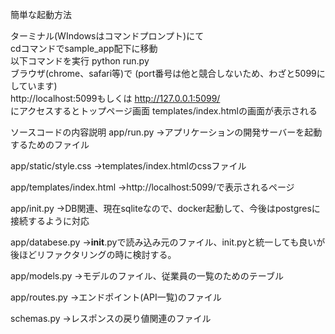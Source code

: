 簡単な起動方法  
  
ターミナル(WIndowsはコマンドプロンプト)にて   
cdコマンドでsample_app配下に移動  
以下コマンドを実行 python run.py   
ブラウザ(chrome、safari等)で (port番号は他と競合しないため、わざと5099にしています)   
http://localhost:5099もしくは http://127.0.0.1:5099/   
にアクセスするとトップページ画面 templates/index.htmlの画面が表示される  

ソースコードの内容説明 app/run.py →アプリケーションの開発サーバーを起動するためのファイル  

app/static/style.css →templates/index.htmlのcssファイル  

app/templates/index.html →http://localhost:5099/で表示されるページ  

app/init.py →DB関連、現在sqliteなので、docker起動して、今後はpostgresに接続するように対応  

app/databese.py →__init__.pyで読み込み元のファイル、init.pyと統一しても良いが後ほどリファクタリングの時に検討する。  

app/models.py →モデルのファイル、従業員の一覧のためのテーブル  

app/routes.py →エンドポイント(API一覧)のファイル  
  
schemas.py →レスポンスの戻り値関連のファイル  
